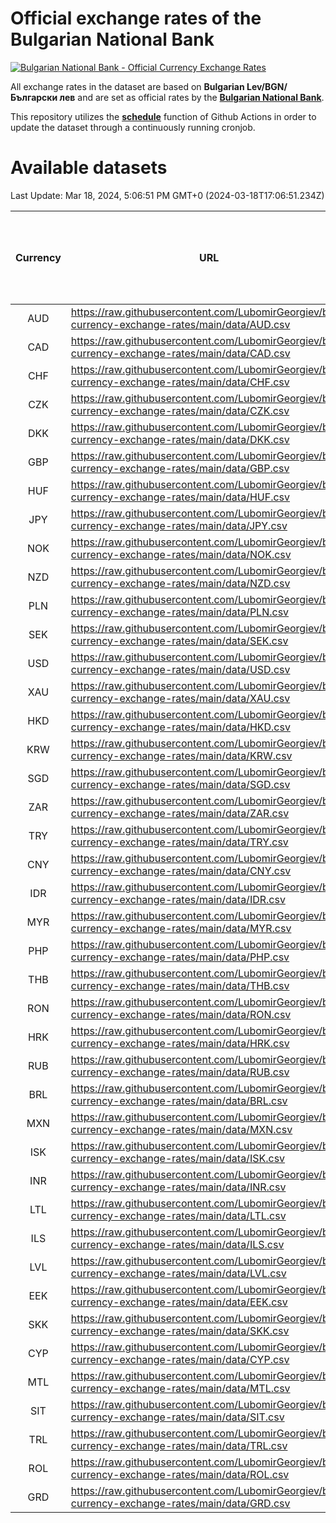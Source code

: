 # Official exchange rates of the Bulgarian National Bank

[![Bulgarian National Bank - Official Currency Exchange Rates](https://github.com/LubomirGeorgiev/bnb-currency-exchange-rates/actions/workflows/update-rates.yml/badge.svg?branch=main)](https://github.com/LubomirGeorgiev/bnb-currency-exchange-rates/actions/workflows/update-rates.yml)

All exchange rates in the dataset are based on **Bulgarian Lev/BGN/Български лев** and are set as official rates by the [**Bulgarian National Bank**](https://www.bnb.bg/Statistics/StExternalSector/StExchangeRates/StERForeignCurrencies/index.htm?toLang=_EN).

This repository utilizes the [**schedule**](https://docs.github.com/en/actions/reference/events-that-trigger-workflows) function of Github Actions in order to update the dataset through a continuously running cronjob.

# Available datasets

<!-- START LINKS (DO NOT EVER FU*ING DELETE THIS COMMENT FOR THE LOVE OF YOUR LIFE!!! IF YOU ARE CURIOS HOW IT WORKS, YOU CAN HAVE A LOOK AT ./src/updateReadme.ts) -->

Last Update: Mar 18, 2024, 5:06:51 PM GMT+0 (2024-03-18T17:06:51.234Z)

| Currency | URL                                                                                             | Number of records | Number of missing days that were filled in |
| :------: | ----------------------------------------------------------------------------------------------- | :---------------: | :----------------------------------------: |
|   AUD    | https://raw.githubusercontent.com/LubomirGeorgiev/bnb-currency-exchange-rates/main/data/AUD.csv |       8800        |                    2719                    |
|   CAD    | https://raw.githubusercontent.com/LubomirGeorgiev/bnb-currency-exchange-rates/main/data/CAD.csv |       8800        |                    2719                    |
|   CHF    | https://raw.githubusercontent.com/LubomirGeorgiev/bnb-currency-exchange-rates/main/data/CHF.csv |       8800        |                    2719                    |
|   CZK    | https://raw.githubusercontent.com/LubomirGeorgiev/bnb-currency-exchange-rates/main/data/CZK.csv |       8800        |                    2719                    |
|   DKK    | https://raw.githubusercontent.com/LubomirGeorgiev/bnb-currency-exchange-rates/main/data/DKK.csv |       8800        |                    2719                    |
|   GBP    | https://raw.githubusercontent.com/LubomirGeorgiev/bnb-currency-exchange-rates/main/data/GBP.csv |       8800        |                    2719                    |
|   HUF    | https://raw.githubusercontent.com/LubomirGeorgiev/bnb-currency-exchange-rates/main/data/HUF.csv |       8800        |                    2719                    |
|   JPY    | https://raw.githubusercontent.com/LubomirGeorgiev/bnb-currency-exchange-rates/main/data/JPY.csv |       8800        |                    2719                    |
|   NOK    | https://raw.githubusercontent.com/LubomirGeorgiev/bnb-currency-exchange-rates/main/data/NOK.csv |       8800        |                    2719                    |
|   NZD    | https://raw.githubusercontent.com/LubomirGeorgiev/bnb-currency-exchange-rates/main/data/NZD.csv |       8800        |                    2719                    |
|   PLN    | https://raw.githubusercontent.com/LubomirGeorgiev/bnb-currency-exchange-rates/main/data/PLN.csv |       8800        |                    2719                    |
|   SEK    | https://raw.githubusercontent.com/LubomirGeorgiev/bnb-currency-exchange-rates/main/data/SEK.csv |       8800        |                    2719                    |
|   USD    | https://raw.githubusercontent.com/LubomirGeorgiev/bnb-currency-exchange-rates/main/data/USD.csv |       8800        |                    2719                    |
|   XAU    | https://raw.githubusercontent.com/LubomirGeorgiev/bnb-currency-exchange-rates/main/data/XAU.csv |       8800        |                    2721                    |
|   HKD    | https://raw.githubusercontent.com/LubomirGeorgiev/bnb-currency-exchange-rates/main/data/HKD.csv |       8500        |                    2630                    |
|   KRW    | https://raw.githubusercontent.com/LubomirGeorgiev/bnb-currency-exchange-rates/main/data/KRW.csv |       8500        |                    2630                    |
|   SGD    | https://raw.githubusercontent.com/LubomirGeorgiev/bnb-currency-exchange-rates/main/data/SGD.csv |       8500        |                    2630                    |
|   ZAR    | https://raw.githubusercontent.com/LubomirGeorgiev/bnb-currency-exchange-rates/main/data/ZAR.csv |       8500        |                    2630                    |
|   TRY    | https://raw.githubusercontent.com/LubomirGeorgiev/bnb-currency-exchange-rates/main/data/TRY.csv |       6980        |                    2158                    |
|   CNY    | https://raw.githubusercontent.com/LubomirGeorgiev/bnb-currency-exchange-rates/main/data/CNY.csv |       6862        |                    2124                    |
|   IDR    | https://raw.githubusercontent.com/LubomirGeorgiev/bnb-currency-exchange-rates/main/data/IDR.csv |       6862        |                    2124                    |
|   MYR    | https://raw.githubusercontent.com/LubomirGeorgiev/bnb-currency-exchange-rates/main/data/MYR.csv |       6862        |                    2124                    |
|   PHP    | https://raw.githubusercontent.com/LubomirGeorgiev/bnb-currency-exchange-rates/main/data/PHP.csv |       6862        |                    2124                    |
|   THB    | https://raw.githubusercontent.com/LubomirGeorgiev/bnb-currency-exchange-rates/main/data/THB.csv |       6862        |                    2124                    |
|   RON    | https://raw.githubusercontent.com/LubomirGeorgiev/bnb-currency-exchange-rates/main/data/RON.csv |       6803        |                    2106                    |
|   HRK    | https://raw.githubusercontent.com/LubomirGeorgiev/bnb-currency-exchange-rates/main/data/HRK.csv |       6420        |                    1984                    |
|   RUB    | https://raw.githubusercontent.com/LubomirGeorgiev/bnb-currency-exchange-rates/main/data/RUB.csv |       6116        |                    1887                    |
|   BRL    | https://raw.githubusercontent.com/LubomirGeorgiev/bnb-currency-exchange-rates/main/data/BRL.csv |       5892        |                    1827                    |
|   MXN    | https://raw.githubusercontent.com/LubomirGeorgiev/bnb-currency-exchange-rates/main/data/MXN.csv |       5892        |                    1827                    |
|   ISK    | https://raw.githubusercontent.com/LubomirGeorgiev/bnb-currency-exchange-rates/main/data/ISK.csv |       5807        |                    1804                    |
|   INR    | https://raw.githubusercontent.com/LubomirGeorgiev/bnb-currency-exchange-rates/main/data/INR.csv |       5523        |                    1711                    |
|   LTL    | https://raw.githubusercontent.com/LubomirGeorgiev/bnb-currency-exchange-rates/main/data/LTL.csv |       5154        |                    1583                    |
|   ILS    | https://raw.githubusercontent.com/LubomirGeorgiev/bnb-currency-exchange-rates/main/data/ILS.csv |       4799        |                    1492                    |
|   LVL    | https://raw.githubusercontent.com/LubomirGeorgiev/bnb-currency-exchange-rates/main/data/LVL.csv |       4789        |                    1469                    |
|   EEK    | https://raw.githubusercontent.com/LubomirGeorgiev/bnb-currency-exchange-rates/main/data/EEK.csv |       3998        |                    1224                    |
|   SKK    | https://raw.githubusercontent.com/LubomirGeorgiev/bnb-currency-exchange-rates/main/data/SKK.csv |       2972        |                    914                     |
|   CYP    | https://raw.githubusercontent.com/LubomirGeorgiev/bnb-currency-exchange-rates/main/data/CYP.csv |       2904        |                    888                     |
|   MTL    | https://raw.githubusercontent.com/LubomirGeorgiev/bnb-currency-exchange-rates/main/data/MTL.csv |       2604        |                    799                     |
|   SIT    | https://raw.githubusercontent.com/LubomirGeorgiev/bnb-currency-exchange-rates/main/data/SIT.csv |       2542        |                    778                     |
|   TRL    | https://raw.githubusercontent.com/LubomirGeorgiev/bnb-currency-exchange-rates/main/data/TRL.csv |       1818        |                    559                     |
|   ROL    | https://raw.githubusercontent.com/LubomirGeorgiev/bnb-currency-exchange-rates/main/data/ROL.csv |       1697        |                    524                     |
|   GRD    | https://raw.githubusercontent.com/LubomirGeorgiev/bnb-currency-exchange-rates/main/data/GRD.csv |        359        |                    107                     |

<!-- END LINKS (DO NOT EVER FU*ING DELETE THIS COMMENT FOR THE LOVE OF YOUR LIFE!!! IF YOU ARE CURIOS HOW IT WORKS, YOU CAN HAVE A LOOK AT ./src/updateReadme.ts) -->
